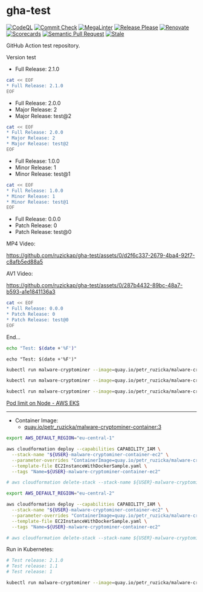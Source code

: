 # gha-test

[![CodeQL](https://github.com/ruzickap/gha-test/actions/workflows/codeql.yml/badge.svg)](https://github.com/ruzickap/gha-test/actions/workflows/codeql.yml)
[![Commit Check](https://github.com/ruzickap/gha-test/actions/workflows/commit-check.yml/badge.svg)](https://github.com/ruzickap/gha-test/actions/workflows/commit-check.yml)
[![MegaLinter](https://github.com/ruzickap/gha-test/actions/workflows/mega-linter.yml/badge.svg)](https://github.com/ruzickap/gha-test/actions/workflows/mega-linter.yml)
[![Release Please](https://github.com/ruzickap/gha-test/actions/workflows/release-please.yml/badge.svg)](https://github.com/ruzickap/gha-test/actions/workflows/release-please.yml)
[![Renovate](https://github.com/ruzickap/gha-test/actions/workflows/renovate.yml/badge.svg)](https://github.com/ruzickap/gha-test/actions/workflows/renovate.yml)
[![Scorecards](https://github.com/ruzickap/gha-test/actions/workflows/scorecards.yml/badge.svg)](https://github.com/ruzickap/gha-test/actions/workflows/scorecards.yml)
[![Semantic Pull Request](https://github.com/ruzickap/gha-test/actions/workflows/semantic-pull-request.yml/badge.svg)](https://github.com/ruzickap/gha-test/actions/workflows/semantic-pull-request.yml)
[![Stale](https://github.com/ruzickap/gha-test/actions/workflows/stale.yml/badge.svg)](https://github.com/ruzickap/gha-test/actions/workflows/stale.yml)

GitHub Action test repository.

Version test

[//]: # (x-release-please-start-version)

* Full Release: 2.1.0

```bash
cat << EOF
* Full Release: 2.1.0
EOF
```

[//]: # (x-release-please-end)

[//]: # (x-release-please-start-major)

* Full Release: 2.0.0
* Major Release: 2
* Major Release: test@2

```bash
cat << EOF
* Full Release: 2.0.0
* Major Release: 2
* Major Release: test@2
EOF
```

[//]: # (x-release-please-end)

[//]: # (x-release-please-start-minor)

* Full Release: 1.0.0
* Minor Release: 1
* Minor Release: test@1

```bash
cat << EOF
* Full Release: 1.0.0
* Minor Release: 1
* Minor Release: test@1
EOF
```

[//]: # (x-release-please-end)

[//]: # (x-release-please-start-patch)

* Full Release: 0.0.0
* Patch Release: 0
* Patch Release: test@0

MP4 Video:

<https://github.com/ruzickap/gha-test/assets/0/d2f6c337-2679-4ba4-92f7-c8afb5ed88a5>

AV1 Video:

<https://github.com/ruzickap/gha-test/assets/0/287b4432-89bc-48a7-b593-a1e1841136a3>

```bash
cat << EOF
* Full Release: 0.0.0
* Patch Release: 0
* Patch Release: test@0
EOF
```

[//]: # (x-release-please-end)

End...

```bash
echo "Test: $(date +'%F')"
```

```shell
echo "Test: $(date +'%F')"
```

<!-- x-release-please-start-version -->
```bash
kubectl run malware-cryptominer --image=quay.io/petr_ruzicka/malware-cryptominer-container:2.1.0
```
<!-- x-release-please-end -->

<!-- x-release-please-start-major -->
```bash
kubectl run malware-cryptominer --image=quay.io/petr_ruzicka/malware-cryptominer-container:2
```
<!-- x-release-please-end -->

<!-- x-release-please-start-minor -->
```bash
kubectl run malware-cryptominer --image=quay.io/petr_ruzicka/malware-cryptominer-container:1.1
```
<!-- x-release-please-end -->

[Pod limit on Node - AWS EKS](https://stackoverflow.com/questions/57970896/pod-limit-on-node-aws-eks/57971006)

---

* Container Image:
  * [quay.io/petr_ruzicka/malware-cryptominer-container:3](https://quay.io/petr_ruzicka/malware-cryptominer-container:2.0.0)<!-- x-release-please-start-version -->

<!-- x-release-please-start-version -->

```bash
export AWS_DEFAULT_REGION="eu-central-1"

aws cloudformation deploy --capabilities CAPABILITY_IAM \
  --stack-name "${USER}-malware-cryptominer-container-ec2" \
  --parameter-overrides "ContainerImage=quay.io/petr_ruzicka/malware-cryptominer-container:2.1.0" \
  --template-file EC2InstanceWithDockerSample.yaml \
  --tags "Name=${USER}-malware-cryptominer-container-ec2"

# aws cloudformation delete-stack --stack-name ${USER}-malware-cryptominer-container-ec2
```

<!-- x-release-please-end -->

<!-- x-release-please-start-major -->

```bash
export AWS_DEFAULT_REGION="eu-central-2"

aws cloudformation deploy --capabilities CAPABILITY_IAM \
  --stack-name "${USER}-malware-cryptominer-container-ec2" \
  --parameter-overrides "ContainerImage=quay.io/petr_ruzicka/malware-cryptominer-container:2" \
  --template-file EC2InstanceWithDockerSample.yaml \
  --tags "Name=${USER}-malware-cryptominer-container-ec2"

# aws cloudformation delete-stack --stack-name ${USER}-malware-cryptominer-container-ec2
```

<!-- x-release-please-end -->

Run in Kubernetes:

<!-- x-release-please-start-version -->

```bash
# Test release: 2.1.0
# Test release: 1.1
# Test release: 1

kubectl run malware-cryptominer --image=quay.io/petr_ruzicka/malware-cryptominer-container:2.1.0
```

<!-- x-release-please-end -->
